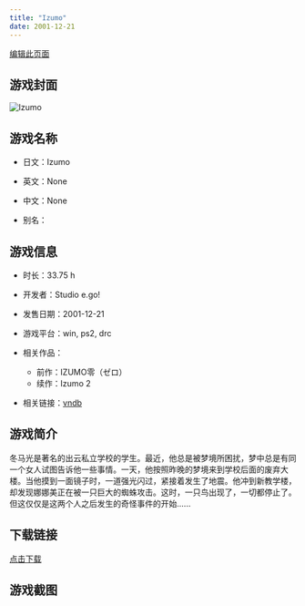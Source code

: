 ```yaml
---
title: "Izumo"
date: 2001-12-21
---
```

[编辑此页面](https://github.com/ACG-3/ADV3-source/blob/main/source/_posts/Izumo%202.md)

## 游戏封面

![Izumo](https%3A//pan.timero.xyz/onedrive/img_lib_001/Izumo%202_cover.avif)


## 游戏名称

- 日文：Izumo
- 英文：None
- 中文：None

- 别名：


## 游戏信息

- 时长：33.75 h
- 开发者：Studio e.go!
- 发售日期：2001-12-21
- 游戏平台：win, ps2, drc
- 相关作品：
   - 前作：IZUMO零（ゼロ）
   - 续作：Izumo 2

- 相关链接：[vndb](https://vndb.org/v618)


## 游戏简介

冬马光是著名的出云私立学校的学生。最近，他总是被梦境所困扰，梦中总是有同一个女人试图告诉他一些事情。一天，他按照昨晚的梦境来到学校后面的废弃大楼。当他摸到一面镜子时，一道强光闪过，紧接着发生了地震。他冲到新教学楼，却发现娜娜美正在被一只巨大的蜘蛛攻击。这时，一只鸟出现了，一切都停止了。但这仅仅是这两个人之后发生的奇怪事件的开始......




## 下载链接

[点击下载](https://pan.timero.xyz/onedrive/adv_lib_001/Izumo%202)


## 游戏截图


